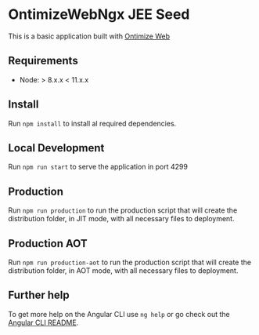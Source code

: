 # OntimizeWebNgx JEE Seed

This is a basic application built with [Ontimize Web](https://ontimizeweb.github.io/docs/)

## Requirements

- Node: > 8.x.x < 11.x.x

## Install

Run `npm install` to install al required dependencies.

## Local Development

Run `npm run start` to serve the application in port 4299

## Production

Run `npm run production` to run the production script that will create the distribution folder, in JIT mode, with all necessary files to deployment.

## Production AOT

Run `npm run production-aot` to run the production script that will create the distribution folder, in AOT mode, with all necessary files to deployment.

## Further help

To get more help on the Angular CLI use `ng help` or go check out the [Angular CLI README](https://github.com/angular/angular-cli/blob/master/README.md).